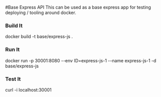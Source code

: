 #Base Express API
This can be used as a base express app for testing deploying / tooling around docker.

### Build It
docker build -t base/express-js .

### Run It
docker run  -p 30001:8080 --env ID=express-js-1 --name express-js-1 -d base/express-js

### Test It
curl -i localhost:30001
